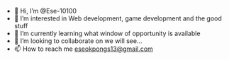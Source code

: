 - 👋 Hi, I’m @Ese-10100
- 👀 I’m interested in Web development, game development and the good stuff
- 🌱 I’m currently learning what window of opportunity is available
- 💞️ I’m looking to collaborate on we will see...
- 📫 How to reach me eseokpongs13@gmail.com

<!---
Ese-10100/Ese-10100 is a ✨ special ✨ repository because its `README.md` (this file) appears on your GitHub profile.
You can click the Preview link to take a look at your changes.
--->

